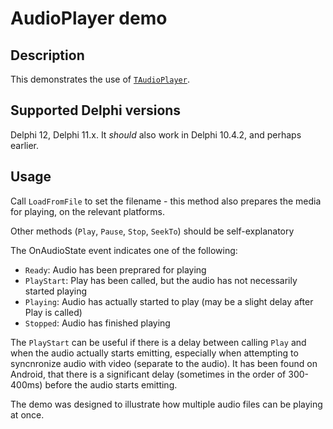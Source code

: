 # AudioPlayer demo

## Description

This demonstrates the use of [`TAudioPlayer`](https://github.com/DelphiWorlds/Kastri/tree/master/Features/AudioPlayer).

## Supported Delphi versions

Delphi 12, Delphi 11.x. It _should_ also work in Delphi 10.4.2, and perhaps earlier.

## Usage

Call `LoadFromFile` to set the filename - this method also prepares the media for playing, on the relevant platforms.

Other methods (`Play`, `Pause`, `Stop`, `SeekTo`) should be self-explanatory

The OnAudioState event indicates one of the following:

* `Ready`: Audio has been preprared for playing
* `PlayStart`: Play has been called, but the audio has not necessarily started playing
* `Playing`: Audio has actually started to play (may be a slight delay after Play is called)
* `Stopped`: Audio has finished playing

The `PlayStart` can be useful if there is a delay between calling `Play` and when the audio actually starts emitting, especially when attempting to syncnronize audio with video (separate to the audio). It has been found on Android, that there is a significant delay (sometimes in the order of 300-400ms) before the audio starts emitting.

The demo was designed to illustrate how multiple audio files can be playing at once.
